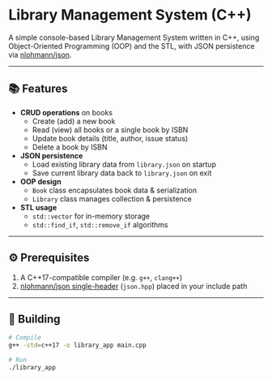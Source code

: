 # Library Management System (C++)

A simple console-based Library Management System written in C++, using Object-Oriented Programming (OOP) and the STL, with JSON persistence via [nlohmann/json](https://github.com/nlohmann/json).

---

## 📚 Features

- **CRUD operations** on books  
  - Create (add) a new book  
  - Read (view) all books or a single book by ISBN  
  - Update book details (title, author, issue status)  
  - Delete a book by ISBN  
- **JSON persistence**  
  - Load existing library data from `library.json` on startup  
  - Save current library data back to `library.json` on exit  
- **OOP design**  
  - `Book` class encapsulates book data & serialization  
  - `Library` class manages collection & persistence  
- **STL usage**  
  - `std::vector` for in-memory storage  
  - `std::find_if`, `std::remove_if` algorithms  

---

## ⚙️ Prerequisites

1. A C++17-compatible compiler (e.g. `g++`, `clang++`)  
2. [nlohmann/json single-header](https://github.com/nlohmann/json) (`json.hpp`) placed in your include path  

---

## 🚀 Building

```bash
# Compile
g++ -std=c++17 -o library_app main.cpp

# Run
./library_app
